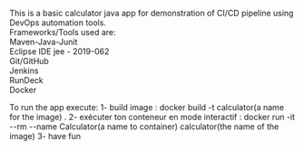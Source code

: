 This is a basic calculator java app for demonstration of CI/CD pipeline using DevOps automation tools.  
Frameworks/Tools used are:  
Maven-Java-Junit  
Eclipse IDE jee - 2019-062  
Git/GitHub  
Jenkins  
RunDeck  
Docker    

To run the app execute: 
1- build image : docker build -t calculator(a name for the image) .
2- exécuter ton conteneur en mode interactif : docker run -it --rm --name Calculator(a name to container) calculator(the name of the image)
3- have fun
